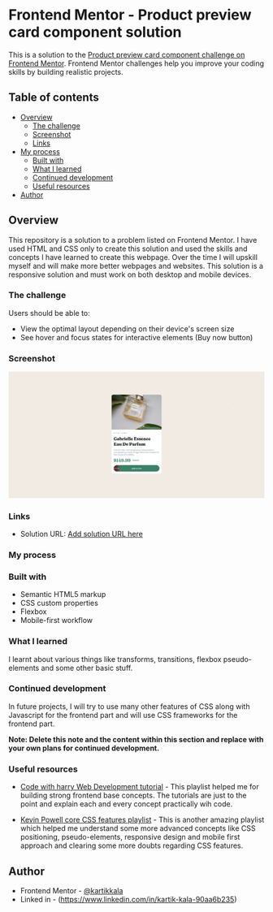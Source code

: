 # Frontend Mentor - Product preview card component solution

This is a solution to the [Product preview card component challenge on Frontend Mentor](https://www.frontendmentor.io/challenges/product-preview-card-component-GO7UmttRfa). Frontend Mentor challenges help you improve your coding skills by building realistic projects. 

## Table of contents

- [Overview](#overview)
  - [The challenge](#the-challenge)
  - [Screenshot](#screenshot)
  - [Links](#links)
- [My process](#my-process)
  - [Built with](#built-with)
  - [What I learned](#what-i-learned)
  - [Continued development](#continued-development)
  - [Useful resources](#useful-resources)
- [Author](#author)


## Overview

This repository is a solution to a problem listed on Frontend Mentor. I have used HTML and CSS only to create this solution and used the skills and concepts I have learned to create this webpage. Over the time I will upskill myself and will make more better webpages and websites. This solution is a responsive solution and must work on both desktop and mobile devices.

### The challenge

Users should be able to:

- View the optimal layout depending on their device's screen size
- See hover and focus states for interactive elements (Buy now button)

### Screenshot

![](./images/webpage_ss.png)


### Links

- Solution URL: [Add solution URL here](https://your-solution-url.com)

### My process

### Built with

- Semantic HTML5 markup
- CSS custom properties
- Flexbox
- Mobile-first workflow

### What I learned

I learnt about various things like transforms, transitions, flexbox pseudo-elements and some other basic stuff.

### Continued development

In future projects, I will try to use many other features of CSS along with Javascript for the frontend part and will use CSS frameworks for the frontend part.

**Note: Delete this note and the content within this section and replace with your own plans for continued development.**

### Useful resources

- [Code with harry Web Development tutorial](https://youtube.com/playlist?list=PLu0W_9lII9agiCUZYRsvtGTXdxkzPyItg) - This playlist helped me for building strong frontend base concepts. The tutorials are just to the point and explain each and every concept practically wih code.

- [Kevin Powell core CSS features playlist](https://youtube.com/playlist?list=PL4-IK0AVhVjP27yZLwW-gkPggRps0CCnP) - This is another amazing playlist which helped me understand some more advanced concepts like CSS positioning, pseudo-elements, responsive design and mobile first approach and clearing some more doubts regarding CSS features.


## Author

- Frontend Mentor - [@kartikkala](https://www.frontendmentor.io/profile/Kartikkala)
- Linked in - (https://www.linkedin.com/in/kartik-kala-90aa6b235)

